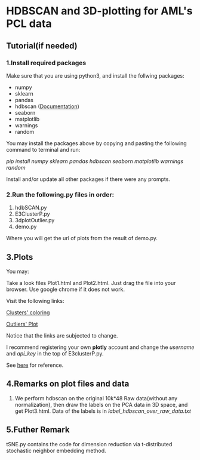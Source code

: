 # HDBSCAN and 3D-plotting for AML's PCL data

## Tutorial(if needed)

### 1.Install required packages
Make sure that you are using python3,
and install the follwing packages:
* numpy
* sklearn
* pandas
* hdbscan  ([Documentation](http://hdbscan.readthedocs.io/en/latest/how_hdbscan_works.html))
* seaborn
* matplotlib
* warnings
* random

You may install the packages above by copying and pasting the following command to terminal and run:

_pip install numpy sklearn pandas hdbscan seaborn matplotlib warnings random_

Install and/or update all other packages if there were any prompts.

### 2.Run the following.py files in order:

1. hdbSCAN.py
2. E3ClusterP.py
3. 3dplotOutlier.py
4. demo.py

Where you will get the url of plots from the result of demo.py.

## 3.Plots
You may:

Take a look files Plot1.html and Plot2.html. Just drag the file into your browser. Use google chrome if it does not work.

Visit the following links:

[Clusters' coloring](https://plot.ly/~SakuraNene/12)

[Outliers' Plot](https://plot.ly/~SakuraNene/14)

Notice that the links are subjected to change.

I recommend registering your own **plotly** account and change the _username_ and *api_key* in the top of E3clusterP.py.

See [here](https://plot.ly/python/getting-started/#initialization-for-online-plotting) for reference.

## 4.Remarks on plot files and data
1. We perform hdbscan on the original 10k*48 Raw data(without any normalization), then draw the labels on the PCA data in 3D space, and get Plot3.html.
Data of the labels is in *label_hdbscan_over_raw_data.txt*

## 5.Futher Remark

tSNE.py contains the code for dimension reduction via t-distributed stochastic neighbor embedding method.

